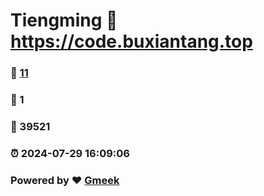# Tiengming :link: https://code.buxiantang.top 
### :page_facing_up: [11](https://code.buxiantang.top/tag.html) 
### :speech_balloon: 1 
### :hibiscus: 39521 
### :alarm_clock: 2024-07-29 16:09:06 
### Powered by :heart: [Gmeek](https://github.com/Meekdai/Gmeek)
